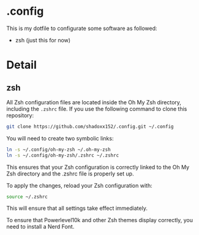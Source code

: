 # .config
This is my dotfile to configurate some software as followed:  
- zsh (just this for now)

# Detail
## zsh
All Zsh configuration files are located inside the Oh My Zsh directory, including the `.zshrc` file. If you use the following command to clone this repository:
```bash
git clone https://github.com/shadoxx152/.config.git ~/.config
```

You will need to create two symbolic links:
```bash
ln -s ~/.config/oh-my-zsh ~/.oh-my-zsh
ln -s ~/.config/oh-my-zsh/.zshrc ~/.zshrc
```
This ensures that your Zsh configuration is correctly linked to the Oh My Zsh directory and the .zshrc file is properly set up.

To apply the changes, reload your Zsh configuration with:

```bash
source ~/.zshrc
```

This will ensure that all settings take effect immediately.

To ensure that Powerlevel10k and other Zsh themes display correctly, you need to install a Nerd Font. 
